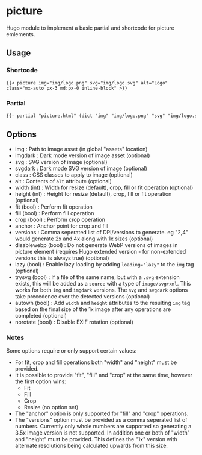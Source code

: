 # picture

Hugo module to implement a basic partial and shortcode for picture emlements.

## Usage

### Shortcode

```
{{< picture img="img/logo.png" svg="img/logo.svg" alt="Logo" class="mx-auto px-3 md:px-0 inline-block" >}}
```

### Partial

```html
{{- partial "picture.html" (dict "img" "img/logo.png" "svg" "img/logo.svg" "alt" "Logo") -}}
```

## Options

* img : Path to image asset (in global "assets" location)
* imgdark : Dark mode version of image asset (optional)
* svg : SVG version of image (optional)
* svgdark : Dark mode SVG version of image (optional)
* class : CSS classes to apply to image (optional)
* alt : Contents of `alt` attribute (optional)
* width (int) : Width for resize (default), crop, fill or fit operation (optional)
* height (int) : Height for resize (default), crop, fill or fit operation (optional)
* fit (bool) : Perform fit operation
* fill (bool) : Perform fill operation
* crop (bool) : Perform crop operation
* anchor : Anchor point for crop and fill
* versions : Comma seperated list of DPI/versions to generate. eg "2,4" would generate 2x and 4x along with 1x sizes (optional)
* disablewebp (bool) : Do not generate WebP versions of images in picture element (requires Hugo extended version - for non-extended versions this is always true) (optional)
* lazy (bool) : Enable lazy loading by adding `loading="lazy"` to the `img` tag (optional)
* trysvg (bool) : If a file of the same name, but with a `.svg` extension exists, this will be added as a `source` with a type of `image/svg+xml`. This works for both `img` and `imgdark` versions. The `svg` and `svgdark` options take precedence over the detected versions (optional)
* autowh (bool) : Add `width` and `height` attributes to the resulting `img` tag based on the final size of the 1x image after any operations are completed (optional)
* norotate (bool) : Disable EXIF rotation (optional)

### Notes

Some options require or only support certain values:

* For fit, crop and fill operations both "width" and "height" must be provided.
* It is possible to provide "fit", "fill" and "crop" at the same time, however the first option wins:
  * Fit
  * Fill
  * Crop
  * Resize (no option set)
* The "anchor" option is only supported for "fill" and "crop" operations.
* The "versions" option must be provided as a comma seperated list of numbers. Currently only whole numbers are supported so generating a 3.5x image version is not supported. In addition one or both of "width" and "height" must be provided. This defines the "1x" version with alternate resolutions being calculated upwards from this size.
